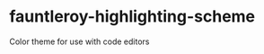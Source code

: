 fauntleroy-highlighting-scheme
==============================

Color theme for use with code editors
